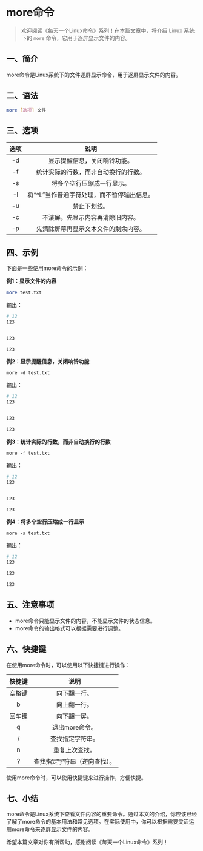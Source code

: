 # more命令



> 欢迎阅读《每天一个Linux命令》系列！在本篇文章中，将介绍 Linux 系统下的 `more` 命令，它用于逐屏显示文件的内容。
>

## 一、简介

more命令是Linux系统下的文件逐屏显示命令，用于逐屏显示文件的内容。



## 二、语法

```bash
more [选项] 文件
```



## 三、选项


| 选项 |                    说明                    |
| :--: | :----------------------------------------: |
|  -d  |        显示提醒信息，关闭响铃功能。        |
|  -f  |    统计实际的行数，而非自动换行的行数。    |
|  -s  |         将多个空行压缩成一行显示。         |
|  -l  | 将“^L”当作普通字符处理，而不暂停输出信息。 |
|  -u  |                禁止下划线。                |
|  -c  |      不滚屏，先显示内容再清除旧内容。      |
|  -p  |    先清除屏幕再显示文本文件的剩余内容。    |



## 四、示例

下面是一些使用more命令的示例：

**例1：显示文件的内容**

```bash
more test.txt
```

输出：

```bash
# 12
123


123

123

```

**例2：显示提醒信息，关闭响铃功能**

```
more -d test.txt
```

输出：

```bash
# 12
123


123

123

```

**例3：统计实际的行数，而非自动换行的行数**

```
more -f test.txt
```

输出：

```bash
# 12
123


123

123

```

**例4：将多个空行压缩成一行显示**

```
more -s test.txt
```

输出：

```bash
# 12
123

123

123

```



## 五、注意事项

- more命令只能显示文件的内容，不能显示文件的状态信息。
- more命令的输出格式可以根据需要进行调整。



## 六、快捷键

在使用more命令时，可以使用以下快捷键进行操作：

| 快捷键 |             说明             |
| :----: | :--------------------------: |
| 空格键 |         向下翻一行。         |
|   b    |         向上翻一行。         |
| 回车键 |         向下翻一屏。         |
|   q    |        退出more命令。        |
|   /    |       查找指定字符串。       |
|   n    |        重复上次查找。        |
|   ?    | 查找指定字符串（逆向查找）。 |

使用more命令时，可以使用快捷键来进行操作，方便快捷。



## 七、小结

more命令是Linux系统下查看文件内容的重要命令。通过本文的介绍，你应该已经了解了more命令的基本用法和常见选项。在实际使用中，你可以根据需要灵活运用more命令来逐屏显示文件的内容。

希望本篇文章对你有所帮助，感谢阅读《每天一个Linux命令》系列！